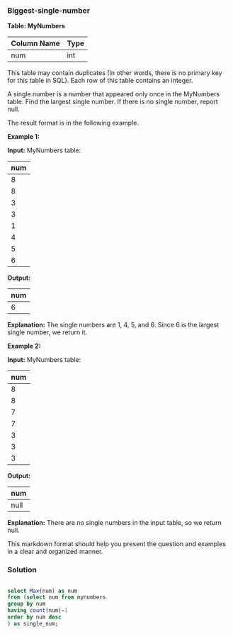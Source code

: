 ### Biggest-single-number

  **Table: MyNumbers**

| Column Name | Type |
|-------------|------|
| num         | int  |

This table may contain duplicates (In other words, there is no primary key for this table in SQL). Each row of this table contains an integer.

A single number is a number that appeared only once in the MyNumbers table. Find the largest single number. If there is no single number, report null.

The result format is in the following example.

**Example 1:**

**Input:**
MyNumbers table:

| num |
|-----|
| 8   |
| 8   |
| 3   |
| 3   |
| 1   |
| 4   |
| 5   |
| 6   |

**Output:**

| num |
|-----|
| 6   |

**Explanation:**
The single numbers are 1, 4, 5, and 6. Since 6 is the largest single number, we return it.

**Example 2:**

**Input:**
MyNumbers table:

| num |
|-----|
| 8   |
| 8   |
| 7   |
| 7   |
| 3   |
| 3   |
| 3   |

**Output:**

| num  |
|------|
| null |

**Explanation:**
There are no single numbers in the input table, so we return null.

This markdown format should help you present the question and examples in a clear and organized manner.

### Solution

```sql

select Max(num) as num 
from (select num from mynumbers 
group by num 
having count(num)=1
order by num desc
) as single_num;

